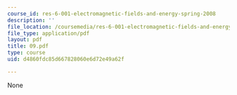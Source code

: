 ```yaml
---
course_id: res-6-001-electromagnetic-fields-and-energy-spring-2008
description: ''
file_location: /coursemedia/res-6-001-electromagnetic-fields-and-energy-spring-2008/d4860fdc85d667828060e6d72e49a62f_09.pdf
file_type: application/pdf
layout: pdf
title: 09.pdf
type: course
uid: d4860fdc85d667828060e6d72e49a62f

---
```

None